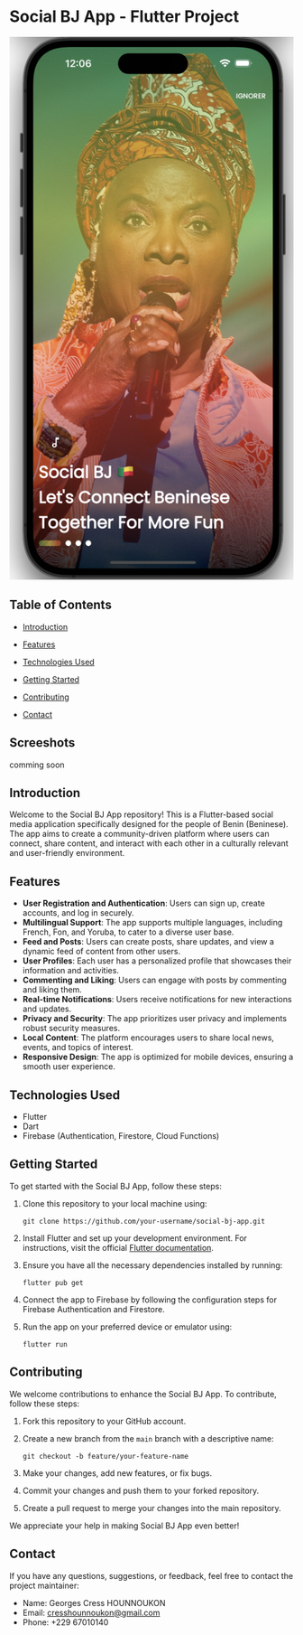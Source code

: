 # Social BJ App - Flutter Project

 ![Screenshot 2023-07-25 at 12.06.34.png](screenshots/Screenshot%202023-07-25%20at%2012.06.34.png)

## Table of Contents
- [Introduction](#introduction)
- [Features](#features)
- [Technologies Used](#technologies-used)
- [Getting Started](#getting-started)

- [Contributing](#contributing)

- [Contact](#contact)
## Screeshots
 comming soon
## Introduction

Welcome to the Social BJ App repository! This is a Flutter-based social media application specifically designed for the people of Benin (Beninese). The app aims to create a community-driven platform where users can connect, share content, and interact with each other in a culturally relevant and user-friendly environment.

## Features

- **User Registration and Authentication**: Users can sign up, create accounts, and log in securely.
- **Multilingual Support**: The app supports multiple languages, including French, Fon, and Yoruba, to cater to a diverse user base.
- **Feed and Posts**: Users can create posts, share updates, and view a dynamic feed of content from other users.
- **User Profiles**: Each user has a personalized profile that showcases their information and activities.
- **Commenting and Liking**: Users can engage with posts by commenting and liking them.
- **Real-time Notifications**: Users receive notifications for new interactions and updates.
- **Privacy and Security**: The app prioritizes user privacy and implements robust security measures.
- **Local Content**: The platform encourages users to share local news, events, and topics of interest.
- **Responsive Design**: The app is optimized for mobile devices, ensuring a smooth user experience.

## Technologies Used

- Flutter
- Dart
- Firebase (Authentication, Firestore, Cloud Functions)


## Getting Started

To get started with the Social BJ App, follow these steps:

1. Clone this repository to your local machine using:
   ```
   git clone https://github.com/your-username/social-bj-app.git
   ```

2. Install Flutter and set up your development environment. For instructions, visit the official [Flutter documentation](https://flutter.dev/docs/get-started/install).

3. Ensure you have all the necessary dependencies installed by running:
   ```
   flutter pub get
   ```

4. Connect the app to Firebase by following the configuration steps for Firebase Authentication and Firestore.

5. Run the app on your preferred device or emulator using:
   ```
   flutter run
   ```



## Contributing

We welcome contributions to enhance the Social BJ App. To contribute, follow these steps:

1. Fork this repository to your GitHub account.

2. Create a new branch from the `main` branch with a descriptive name:
   ```
   git checkout -b feature/your-feature-name
   ```

3. Make your changes, add new features, or fix bugs.


4. Commit your changes and push them to your forked repository.

4. Create a pull request to merge your changes into the main repository.

We appreciate your help in making Social BJ App even better!



## Contact

If you have any questions, suggestions, or feedback, feel free to contact the project maintainer:

- Name: Georges Cress HOUNNOUKON
- Email: cresshounnoukon@gmail.com
- Phone: +229 67010140